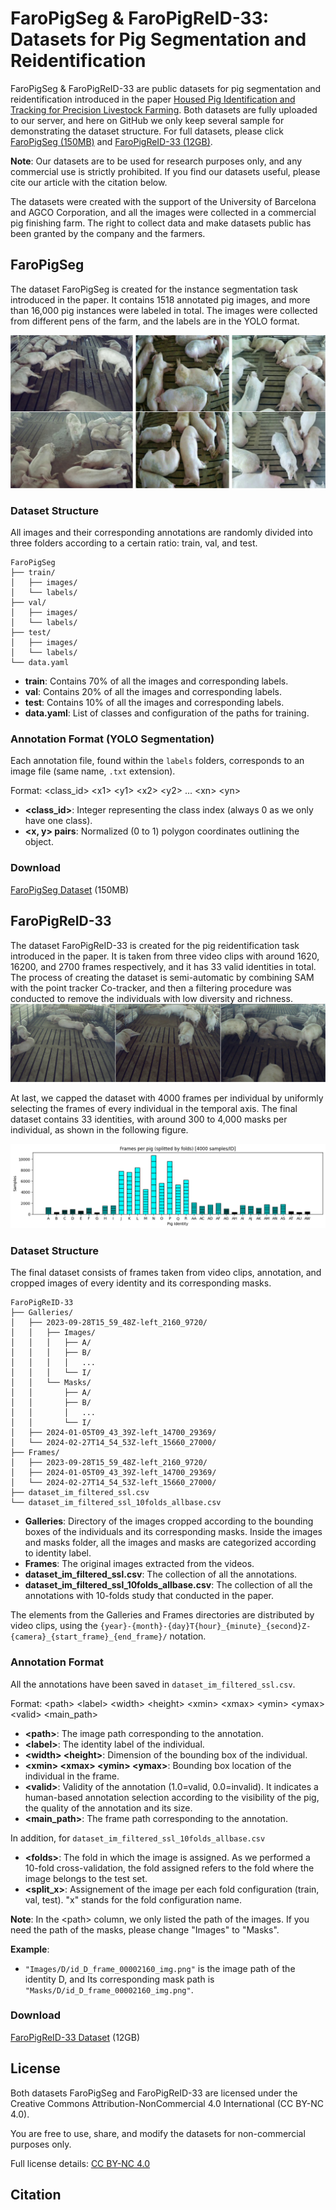 # FaroPigSeg & FaroPigReID-33: Datasets for Pig Segmentation and Reidentification

FaroPigSeg & FaroPigReID-33 are public datasets for pig segmentation and reidentification introduced in the paper [Housed Pig Identification and Tracking for Precision Livestock Farming](https://github.com/yudong888/FaroPig-Datasets). Both datasets are fully uploaded to our server, and here on GitHub we only keep several sample for demonstrating the dataset structure. For full datasets, please click [FaroPigSeg (150MB)](https://data.chalearnlap.cvc.uab.cat/FaroPig/FaroPigSeg.zip) and [FaroPigReID-33 (12GB)](https://data.chalearnlap.cvc.uab.cat/FaroPig/FaroPigReId.zip). 

**Note**: Our datasets are to be used for research purposes only, and any commercial use is strictly prohibited. If you find our datasets useful, please cite our article with the citation below.

The datasets were created with the support of the University of Barcelona and AGCO Corporation, and all the images were collected in a commercial pig finishing farm. The right to collect data and make datasets public has been granted by the company and the farmers.

## FaroPigSeg

The dataset FaroPigSeg is created for the instance segmentation task introduced in the paper. It contains 1518 annotated pig images, and more than 16,000 pig instances were labeled in total. The images were collected from different pens of the farm, and the labels are in the YOLO format.

![FaroPigSeg Image Samples](FaroPigSeg/SegSamples.png)

### Dataset Structure

All images and their corresponding annotations are randomly divided into three folders according to a certain ratio: train, val, and test.

```plaintext
FaroPigSeg
├── train/
│   ├── images/
│   └── labels/
├── val/
│   ├── images/
│   └── labels/
├── test/
│   ├── images/
│   └── labels/
└── data.yaml
```

- **train**: Contains 70% of all the images and corresponding labels.
- **val**: Contains 20% of all the images and corresponding labels.
- **test**: Contains 10% of all the images and corresponding labels.
- **data.yaml**: List of classes and configuration of the paths for training.

### Annotation Format (YOLO Segmentation)

Each annotation file, found within the `labels` folders, corresponds to an image file (same name, `.txt` extension).

Format:
\<class_id\> \<x1\> \<y1\> \<x2\> \<y2\> ... \<xn\> \<yn\>

- **\<class_id\>**: Integer representing the class index (always 0 as we only have one class).
- **\<x, y\> pairs**: Normalized (0 to 1) polygon coordinates outlining the object.

### Download

[FaroPigSeg Dataset](https://data.chalearnlap.cvc.uab.cat/FaroPig/FaroPigSeg.zip) (150MB)

## FaroPigReID-33

The dataset FaroPigReID-33 is created for the pig reidentification task introduced in the paper. It is taken from three video clips with around 1620, 16200, and 2700 frames respectively, and it has 33 valid identities in total. The process of creating the dataset is semi-automatic by combining SAM with the point tracker Co-tracker, and then a filtering procedure was conducted to remove the individuals with low diversity and richness. 
![FaroPigReID Image Samples](FaroPigReID-33/ReIDSamples.png)

At last, we capped the dataset with 4000 frames per individual by uniformly selecting the frames of every individual in the temporal axis. The final dataset contains 33 identities, with around 300 to 4,000 masks per individual, as shown in the following figure.

![Bar Chart](FaroPigReID-33/dataset_4000.png)

### Dataset Structure

The final dataset consists of frames taken from video clips, annotation, and cropped images of every identity and its corresponding masks.

```plaintext
FaroPigReID-33
├── Galleries/
│   ├── 2023-09-28T15_59_48Z-left_2160_9720/
│   │   ├── Images/
│   │   │   ├── A/
│   │   │   ├── B/
│   │   │   │   ...
│   │   │   └── I/
│   │   └── Masks/
│   │       ├── A/
│   │       ├── B/
│   │       │   ...
│   │       └── I/
│   ├── 2024-01-05T09_43_39Z-left_14700_29369/
│   └── 2024-02-27T14_54_53Z-left_15660_27000/
├── Frames/
│   ├── 2023-09-28T15_59_48Z-left_2160_9720/
│   ├── 2024-01-05T09_43_39Z-left_14700_29369/
│   └── 2024-02-27T14_54_53Z-left_15660_27000/
├── dataset_im_filtered_ssl.csv
└── dataset_im_filtered_ssl_10folds_allbase.csv
```

- **Galleries**: Directory of the images cropped according to the bounding boxes of the individuals and its corresponding masks. Inside the images and masks folder, all the images and masks are categorized according to identity label.
- **Frames**: The original images extracted from the videos.
- **dataset_im_filtered_ssl.csv**: The collection of all the annotations.
- **dataset_im_filtered_ssl_10folds_allbase.csv**: The collection of all the annotations with 10-folds study that conducted in the paper.

The elements from the Galleries and Frames directories are distributed by video clips, using the `{year}-{month}-{day}T{hour}_{minute}_{second}Z-{camera}_{start_frame}_{end_frame}/` notation.

### Annotation Format

All the annotations have been saved in `dataset_im_filtered_ssl.csv`.

Format:
\<path\> \<label\> \<width\> \<height\> \<xmin\> \<xmax\> \<ymin\> \<ymax\> \<valid\> \<main_path\>

- **\<path\>**: The image path corresponding to the annotation.
- **\<label\>**: The identity label of the individual.
- **\<width\> \<height\>**: Dimension of the bounding box of the individual.
- **\<xmin\> \<xmax\> \<ymin\> \<ymax\>**: Bounding box location of the individual in the frame.
- **\<valid\>**: Validity of the annotation (1.0=valid, 0.0=invalid). It indicates a human-based annotation selection according to the visibility of the pig, the quality of the annotation and its size.
- **\<main_path\>**: The frame path corresponding to the annotation.

In addition, for `dataset_im_filtered_ssl_10folds_allbase.csv`
- **\<folds\>**: The fold in which the image is assigned. As we performed a 10-fold cross-validation, the fold assigned refers to the fold where the image belongs to the test set.
- **\<split_x\>**: Assignement of the image per each fold configuration (train, val, test). "x" stands for the fold configuration name. 

**Note**: In the \<path\> column, we only listed the path of the images. If you need the path of the masks, please change "Images" to "Masks".

**Example**:
- `"Images/D/id_D_frame_00002160_img.png"` is the image path of the identity D, and Its corresponding mask path is `"Masks/D/id_D_frame_00002160_img.png"`.

### Download

[FaroPigReID-33 Dataset](https://data.chalearnlap.cvc.uab.cat/FaroPig/FaroPigReId.zip) (12GB)

## License

Both datasets FaroPigSeg and FaroPigReID-33 are licensed under the Creative Commons Attribution-NonCommercial 4.0 International (CC BY-NC 4.0).

You are free to use, share, and modify the datasets for non-commercial purposes only.

Full license details: [CC BY-NC 4.0](https://creativecommons.org/licenses/by-nc/4.0/)

## Citation